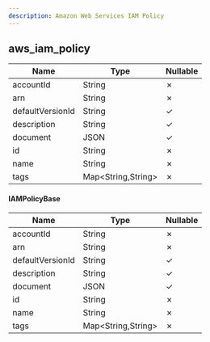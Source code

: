 ```yaml
---
description: Amazon Web Services IAM Policy
---
```

aws_iam_policy
--------------

| **Name**         | **Type**           | **Nullable** |
| ---------------- | ------------------ | ------------ |
| accountId        | String             | &cross;      |
| arn              | String             | &cross;      |
| defaultVersionId | String             | &check;      |
| description      | String             | &check;      |
| document         | JSON               | &check;      |
| id               | String             | &cross;      |
| name             | String             | &cross;      |
| tags             | Map<String,String> | &cross;      |

#### IAMPolicyBase
| **Name**         | **Type**           | **Nullable** |
| ---------------- | ------------------ | ------------ |
| accountId        | String             | &cross;      |
| arn              | String             | &cross;      |
| defaultVersionId | String             | &check;      |
| description      | String             | &check;      |
| document         | JSON               | &check;      |
| id               | String             | &cross;      |
| name             | String             | &cross;      |
| tags             | Map<String,String> | &cross;      |
